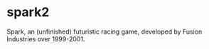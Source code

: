 spark2
======

Spark, an (unfinished) futuristic racing game, developed by Fusion Industries over 1999-2001.